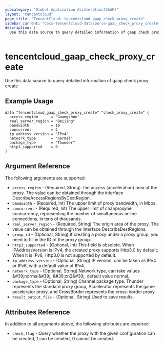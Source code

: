 ```yaml
---
subcategory: "Global Application Acceleration(GAAP)"
layout: "tencentcloud"
page_title: "TencentCloud: tencentcloud_gaap_check_proxy_create"
sidebar_current: "docs-tencentcloud-datasource-gaap_check_proxy_create"
description: |-
  Use this data source to query detailed information of gaap check proxy create
---
```


# tencentcloud_gaap_check_proxy_create

Use this data source to query detailed information of gaap check proxy create

## Example Usage

```hcl
data "tencentcloud_gaap_check_proxy_create" "check_proxy_create" {
  access_region      = "Guangzhou"
  real_server_region = "Beijing"
  bandwidth          = 10
  concurrent         = 2
  ip_address_version = "IPv4"
  network_type       = "normal"
  package_type       = "Thunder"
  http3_supported    = 0
}
```

## Argument Reference

The following arguments are supported:

* `access_region` - (Required, String) The access (acceleration) area of the proxy. The value can be obtained through the interface DescribeAccessRegionsByDestRegion.
* `bandwidth` - (Required, Int) The upper limit of proxy bandwidth, in Mbps.
* `concurrent` - (Required, Int) The upper limit of chanproxynel concurrency, representing the number of simultaneous online connections, in tens of thousands.
* `real_server_region` - (Required, String) The origin area of the proxy. The value can be obtained through the interface DescribeDestRegions.
* `group_id` - (Optional, String) If creating a proxy under a proxy group, you need to fill in the ID of the proxy group.
* `http3_supported` - (Optional, Int) This field is obsolete. When IPAddressVersion is IPv4, the created proxy supports Http3.0 by default; When it is IPv6, Http3.0 is not supported by default.
* `ip_address_version` - (Optional, String) IP version, can be taken as IPv4 or IPv6, with a default value of IPv4.
* `network_type` - (Optional, String) Network type, can take values &amp;#39;normal&amp;#39;, &amp;#39;cn2&amp;#39;, default value normal.
* `package_type` - (Optional, String) Channel package type. Thunder represents the standard proxy group, Accelerator represents the game accelerator proxy, and CrossBorder represents the cross-border proxy.
* `result_output_file` - (Optional, String) Used to save results.

## Attributes Reference

In addition to all arguments above, the following attributes are exported:

* `check_flag` - Query whether the proxy with the given configuration can be created, 1 can be created, 0 cannot be created.


